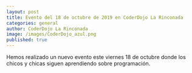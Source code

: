 ```yaml
---
layout: post
title: Evento del 18 de octubre de 2019 en CoderDojo La Rinconada
categories: general
author: CoderDojo La Rinconada  
image: /images/CoderDojo_azul.png
published: true
---
```


Hemos realizado un nuevo evento este viernes 18 de octubre donde los chicos y chicas siguen aprendiendo sobre programación.

